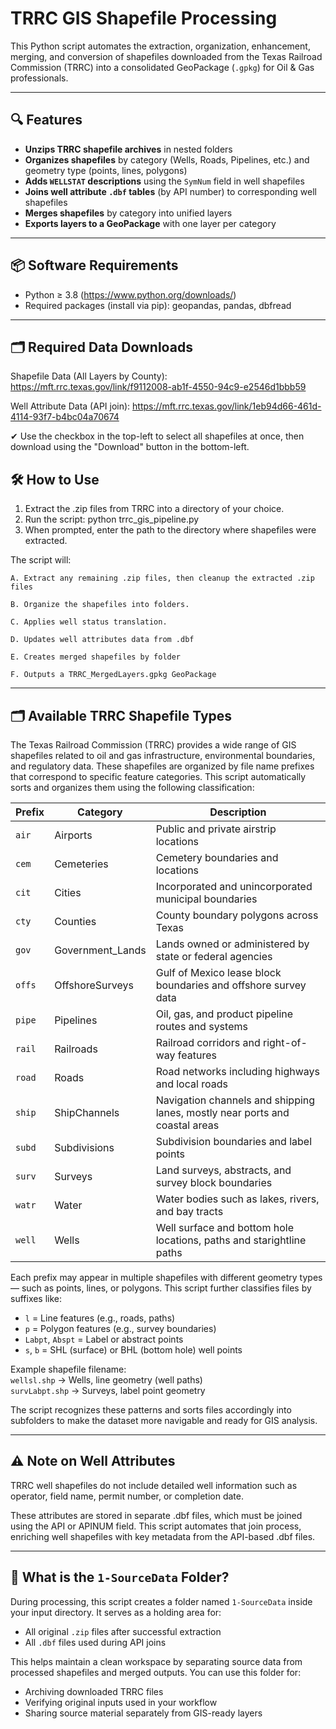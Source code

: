 # TRRC GIS Shapefile Processing

This Python script automates the extraction, organization, enhancement, merging, and conversion of shapefiles downloaded from the Texas Railroad Commission (TRRC) into a consolidated GeoPackage (`.gpkg`) for Oil & Gas professionals.

---


## 🔍 Features

- **Unzips TRRC shapefile archives** in nested folders
- **Organizes shapefiles** by category (Wells, Roads, Pipelines, etc.) and geometry type (points, lines, polygons)
- **Adds `WELLSTAT` descriptions** using the `SymNum` field in well shapefiles
- **Joins well attribute `.dbf` tables** (by API number) to corresponding well shapefiles
- **Merges shapefiles** by category into unified layers
- **Exports layers to a GeoPackage** with one layer per category

---

## 📦 Software Requirements

- Python ≥ 3.8 (https://www.python.org/downloads/)  
- Required packages (install via pip): geopandas, pandas, dbfread

---

## 🗂 Required Data Downloads

Shapefile Data (All Layers by County):
https://mft.rrc.texas.gov/link/f9112008-ab1f-4550-94c9-e2546d1bbb59

Well Attribute Data (API join):
https://mft.rrc.texas.gov/link/1eb94d66-461d-4114-93f7-b4bc04a70674

✔ Use the checkbox in the top-left to select all shapefiles at once, then download using the "Download" button in the bottom-left.



## 🛠 How to Use

1. Extract the .zip files from TRRC into a directory of your choice.
2. Run the script:  python trrc_gis_pipeline.py
3. When prompted, enter the path to the directory where shapefiles were extracted.


The script will:
    
    A. Extract any remaining .zip files, then cleanup the extracted .zip files
    
    B. Organize the shapefiles into folders.
    
    C. Applies well status translation.
    
    D. Updates well attributes data from .dbf
    
    E. Creates merged shapefiles by folder
    
    F. Outputs a TRRC_MergedLayers.gpkg GeoPackage

---

## 🗂 Available TRRC Shapefile Types

The Texas Railroad Commission (TRRC) provides a wide range of GIS shapefiles related to oil and gas infrastructure, environmental boundaries, and regulatory data. These shapefiles are organized by file name prefixes that correspond to specific feature categories. This script automatically sorts and organizes them using the following classification:

| Prefix | Category           | Description                                                                 |
|--------|--------------------|-----------------------------------------------------------------------------|
| `air`  | Airports           | Public and private airstrip locations                                       |
| `cem`  | Cemeteries         | Cemetery boundaries and locations                                           |
| `cit`  | Cities             | Incorporated and unincorporated municipal boundaries                        |
| `cty`  | Counties           | County boundary polygons across Texas                                       |
| `gov`  | Government_Lands   | Lands owned or administered by state or federal agencies                    |
| `offs` | OffshoreSurveys    | Gulf of Mexico lease block boundaries and offshore survey data              |
| `pipe` | Pipelines          | Oil, gas, and product pipeline routes and systems                           |
| `rail` | Railroads          | Railroad corridors and right-of-way features                                |
| `road` | Roads              | Road networks including highways and local roads                            |
| `ship` | ShipChannels       | Navigation channels and shipping lanes, mostly near ports and coastal areas |
| `subd` | Subdivisions       | Subdivision boundaries and label points                                     |
| `surv` | Surveys            | Land surveys, abstracts, and survey block boundaries                        |
| `watr` | Water              | Water bodies such as lakes, rivers, and bay tracts                          |
| `well` | Wells              | Well surface and bottom hole locations, paths and starightline paths        |

Each prefix may appear in multiple shapefiles with different geometry types — such as points, lines, or polygons. This script further classifies files by suffixes like:

- `l` = Line features (e.g., roads, paths)
- `p` = Polygon features (e.g., survey boundaries)
- `Labpt`, `Abspt` = Label or abstract points
- `s`, `b` = SHL (surface) or BHL (bottom hole) well points

Example shapefile filename:  
`wellsl.shp` → Wells, line geometry (well paths)  
`survLabpt.shp` → Surveys, label point geometry

The script recognizes these patterns and sorts files accordingly into subfolders to make the dataset more navigable and ready for GIS analysis.

---

## ⚠️ Note on Well Attributes

TRRC well shapefiles do not include detailed well information such as operator, field name, permit number, or completion date.

These attributes are stored in separate .dbf files, which must be joined using the API or APINUM field. This script automates that join process, enriching well shapefiles with key metadata from the API-based .dbf files.

---

## 📁 What is the `1-SourceData` Folder?

During processing, this script creates a folder named `1-SourceData` inside your input directory. It serves as a holding area for:

- All original `.zip` files after successful extraction
- All `.dbf` files used during API joins

This helps maintain a clean workspace by separating source data from processed shapefiles and merged outputs. You can use this folder for:
- Archiving downloaded TRRC files
- Verifying original inputs used in your workflow
- Sharing source material separately from GIS-ready layers


